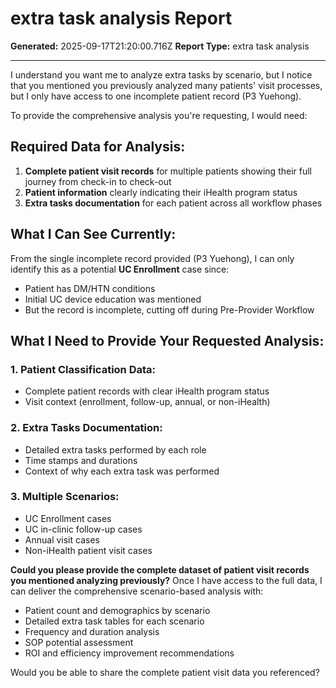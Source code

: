 # extra task analysis Report

**Generated:** 2025-09-17T21:20:00.716Z
**Report Type:** extra task analysis

---

I understand you want me to analyze extra tasks by scenario, but I notice that you mentioned you previously analyzed many patients' visit processes, but I only have access to one incomplete patient record (P3 Yuehong). 

To provide the comprehensive analysis you're requesting, I would need:

## Required Data for Analysis:

1. **Complete patient visit records** for multiple patients showing their full journey from check-in to check-out
2. **Patient information** clearly indicating their iHealth program status
3. **Extra tasks documentation** for each patient across all workflow phases

## What I Can See Currently:

From the single incomplete record provided (P3 Yuehong), I can only identify this as a potential **UC Enrollment** case since:
- Patient has DM/HTN conditions
- Initial UC device education was mentioned
- But the record is incomplete, cutting off during Pre-Provider Workflow

## What I Need to Provide Your Requested Analysis:

### 1. **Patient Classification Data:**
- Complete patient records with clear iHealth program status
- Visit context (enrollment, follow-up, annual, or non-iHealth)

### 2. **Extra Tasks Documentation:**
- Detailed extra tasks performed by each role
- Time stamps and durations
- Context of why each extra task was performed

### 3. **Multiple Scenarios:**
- UC Enrollment cases
- UC in-clinic follow-up cases  
- Annual visit cases
- Non-iHealth patient visit cases

**Could you please provide the complete dataset of patient visit records you mentioned analyzing previously?** Once I have access to the full data, I can deliver the comprehensive scenario-based analysis with:

- Patient count and demographics by scenario
- Detailed extra task tables for each scenario
- Frequency and duration analysis
- SOP potential assessment
- ROI and efficiency improvement recommendations

Would you be able to share the complete patient visit data you referenced?
